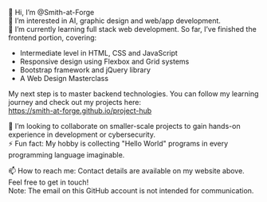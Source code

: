 👋 Hi, I’m @Smith-at-Forge  
👀 I’m interested in AI, graphic design and web/app development.  
🌱 I’m currently learning full stack web development. So far, I’ve finished the frontend portion, covering:
- Intermediate level in HTML, CSS and JavaScript
- Responsive design using Flexbox and Grid systems
- Bootstrap framework and jQuery library
- A Web Design Masterclass  

My next step is to master backend technologies. You can follow my learning journey and check out my projects here:  
https://smith-at-forge.github.io/project-hub

💞️ I’m looking to collaborate on smaller-scale projects to gain hands-on experience in development or cybersecurity.  
⚡ Fun fact: My hobby is collecting "Hello World" programs in every programming language imaginable.  

📫 How to reach me: Contact details are available on my website above. Feel free to get in touch!  
Note: The email on this GitHub account is not intended for communication.  

<!---
Smith-at-Forge/Smith-at-Forge is a ✨ special ✨ repository because its `README.md` (this file) appears on your GitHub profile.
You can click the Preview link to take a look at your changes.
--->
